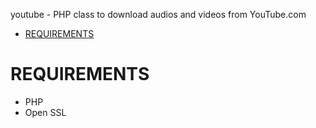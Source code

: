 youtube - PHP class to download audios and videos from YouTube.com

- [REQUIREMENTS](#requirements)

# REQUIREMENTS

- PHP
- Open SSL